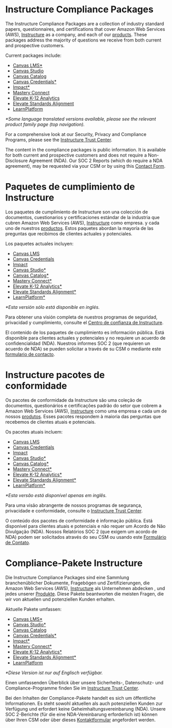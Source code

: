 <div class="lang EN">
  
# Instructure Compliance Packages
  
The Instructure Compliance Packages are a collection of industry standard papers, questionnaires, and certifications that cover Amazon Web Services (AWS), [Instructure](https://www.instructure.com?utm_source=INST&utm_medium=ER&CampaignID=7013m000001NyB2AAK) as a company, and each of our [products](https://www.instructure.com/products?utm_source=INST&utm_medium=ER&CampaignID=7013m000001NyB2AAK). These packages address the majority of questions we receive from both current and prospective customers.

Current packages include:
- [Canvas LMS*](https://inst.bid/canvas/lms/dl)
- [Canvas Studio](https://inst.bid/canvas/studio/dl)
- [Canvas Catalog](https://inst.bid/canvas/catalog/dl)
- [Canvas Credentials*](https://inst.bid/canvas/credentials/dl)
- [Impact*](https://inst.bid/impact/dl)
- [Mastery Connect](https://inst.bid/mastery/connect/dl)
- [Elevate K-12 Analytics](https://inst.bid/elevate/k12-analytics/dl)
- [Elevate Standards Alignment](https://inst.bid/elevate/standards-alignment/dl)
- [LearnPlatform](https://inst.bid/learnplatform/dl)

_*Some language translated versions available, please see the relevant product family page (top navigation)._

For a comprehensive look at our Security, Privacy and Compliance Programs, please see the [Instructure Trust Center](https://www.instructure.com/trust-center).

The content in the compliance packages is public information. It is available for both current and prospective customers and does not require a Non-Disclosure Agreement (NDA). Our SOC 2 Reports (which do require a NDA agreement), may be requested via your CSM or by using this [Contact Form](https://www.instructure.com/contact-us).

</div>
<div class="lang ES_LA">
  
# Paquetes de cumplimiento de Instructure

Los paquetes de cumplimiento de Instructure son una colección de documentos, cuestionarios y certificaciones estándar de la industria que cubren Amazon Web Services (AWS), [Instructure](https://www.instructure.com/es?utm_source=INST&utm_medium=ER&CampaignID=7013m000001NyB2AAK) como empresa. y cada uno de nuestros [productos](https://www.instructure.com/es/productos?utm_source=INST&utm_medium=ER&CampaignID=7013m000001NyB2AAK). Estos paquetes abordan la mayoría de las preguntas que recibimos de clientes actuales y potenciales.

Los paquetes actuales incluyen:
- [Canvas LMS](https://inst.bid/es-la/canvas/lms/dl/es)
- [Canvas Credentials](https://inst.bid/es-la/canvas/credentials/dl/es)
- [Impact](https://inst.bid/es-la/impact/dl/es)
- [Canvas Studio*](https://inst.bid/canvas/studio/dl/es)
- [Canvas Catalog*](https://inst.bid/canvas/catalog/dl/es)
- [Mastery Connect*](https://inst.bid/mastery/connect/dl/es)
- [Elevate K-12 Analytics*](https://inst.bid/elevate/k12-analytics/dl/es)
- [Elevate Standards Alignment*](https://inst.bid/elevate/standards-alignment/dl/es)
- [LearnPlatform*](https://inst.bid/learnplatform/dl/es)

_*Esta versión sólo está disponible en inglés._

Para obtener una visión completa de nuestros programas de seguridad, privacidad y cumplimiento, consulte el [Centro de confianza de Instructure](https://inst.bid/trust/es).

El contenido de los paquetes de cumplimiento es información pública. Está disponible para clientes actuales y potenciales y no requiere un acuerdo de confidencialidad (NDA). Nuestros informes SOC 2 (que requieren un acuerdo de NDA) se pueden solicitar a través de su CSM o mediante este [formulario de contacto](https://inst.bid/es-la/contactenos/es).

</div>
<div class="lang PT_BR">

# Instructure pacotes de conformidade

Os pacotes de conformidade da Instructure são uma coleção de documentos, questionários e certificações padrão do setor que cobrem a Amazon Web Services (AWS), [Instructure](https://www.instructure.com/pt-br?utm_source=INST&utm_medium=ER&CampaignID=7013m000001NyB2AAK) como uma empresa e cada um de nossos [produtos](https://www.instructure.com/pt-br/produtos?utm_source=INST&utm_medium=ER&CampaignID=7013m000001NyB2AAK). Esses pacotes respondem à maioria das perguntas que recebemos de clientes atuais e potenciais.

Os pacotes atuais incluem:
- [Canvas LMS](https://inst.bid/pt-br/canvas/lms/dl/pt)
- [Canvas Credentials](https://inst.bid/pt-br/canvas/credentials/dl/pt)
- [Impact](https://inst.bid/pt-br/impact/dl/pt)
- [Canvas Studio*](https://inst.bid/canvas/studio/dl/pt)
- [Canvas Catalog*](https://inst.bid/canvas/catalog/dl/pt)
- [Mastery Connect*](https://inst.bid/mastery/connect/dl/pt)
- [Elevate K-12 Analytics*](https://inst.bid/elevate/k12-analytics/dl/pt)
- [Elevate Standards Alignment*](https://inst.bid/elevate/standards-alignment/dl/pt)
- [LearnPlatform*](https://inst.bid/learnplatform/dl/es)

_*Esta versão está disponível apenas em inglês._

Para uma visão abrangente de nossos programas de segurança, privacidade e conformidade, consulte o [Instructure Trust Center](https://inst.bid/trust/pt).

O conteúdo dos pacotes de conformidade é informação pública. Está disponível para clientes atuais e potenciais e não requer um Acordo de Não Divulgação (NDA). Nossos Relatórios SOC 2 (que exigem um acordo de NDA) podem ser solicitados através do seu CSM ou usando este [Formulário de Contato](https://inst.bid/contato/pt).

</div>
<div class="lang DE">

# Compliance-Pakete Instructure

Die Instructure Compliance Packages sind eine Sammlung branchenüblicher Dokumente, Fragebögen und Zertifizierungen, die Amazon Web Services (AWS), [Instructure](https://www.instructure.com/de?utm_source=INST&utm_medium=ER&CampaignID=7013m000001NyB2AAK) als Unternehmen abdecken , und jedes unserer [Produkte](https://www.instructure.com/de/produkte?utm_source=INST&utm_medium=ER&CampaignID=7013m000001NyB2AAK). Diese Pakete beantworten die meisten Fragen, die wir von aktuellen und potenziellen Kunden erhalten.

Aktuelle Pakete umfassen:
- [Canvas LMS*](https://inst.bid/canvas/lms/dl/de)
- [Canvas Studio*](https://inst.bid/canvas/studio/dl/de)
- [Canvas Catalog](https://inst.bid/canvas/catalog/dl/de)
- [Canvas Credentials*](https://inst.bid/canvas/credentials/dl/de)
- [Impact*](https://inst.bid/impact/dl/de)
- [Mastery Connect*](https://inst.bid/mastery/connect/dl/de)
- [Elevate K-12 Analytics*](https://inst.bid/elevate/k12-analytics/dl/de)
- [Elevate Standards Alignment*](https://inst.bid/elevate/standards-alignment/dl/de)
- [LearnPlatform](https://inst.bid/learnplatform/dl/de)

_*Diese Version ist nur auf Englisch verfügbar._

Einen umfassenden Überblick über unsere Sicherheits-, Datenschutz- und Compliance-Programme finden Sie im [Instructure Trust Center](https://inst.bid/trust/de).

Bei den Inhalten der Compliance-Pakete handelt es sich um öffentliche Informationen. Es steht sowohl aktuellen als auch potenziellen Kunden zur Verfügung und erfordert keine Geheimhaltungsvereinbarung (NDA). Unsere SOC 2-Berichte (für die eine NDA-Vereinbarung erforderlich ist) können über Ihren CSM oder über dieses [Kontaktformular](https://inst.bid/kontakt/de) angefordert werden.

</div>
